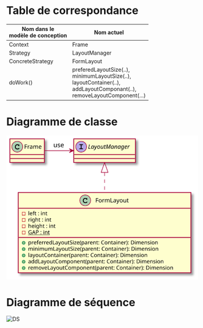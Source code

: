 # Table de correspondance

|Nom dans le <br>modèle de conception | Nom actuel |
|-|-|
|Context| Frame |
|Strategy| LayoutManager |
|ConcreteStrategy| FormLayout |
|doWork()| preferedLayoutSize(..),<br>minimumLayoutSize(..),<br>layoutContainer(..),<br>addLayoutComponant(..), <br>removeLayoutComponent(...) |

# Diagramme de classe

![dcl](README/diagamme%20de%20classe.svg)
# Diagramme de séquence
![DS](README/diagamme%20de%20séquence.svg
)

